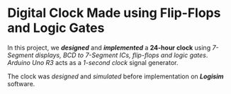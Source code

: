 # Digital Clock Made using Flip-Flops and Logic Gates

In this project, we **_designed_** and **_implemented_** a **24-hour clock** using _7-Segment displays, BCD to 7-Segment ICs, flip-flops and logic gates_. _Arduino Uno R3_ acts as a _1-second clock_ signal generator.

The clock was _designed_ and _simulated_ before implementation on **_Logisim_** software.

